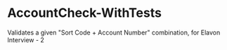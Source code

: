 AccountCheck-WithTests
======================

Validates a given "Sort Code + Account Number" combination, for Elavon Interview - 2
